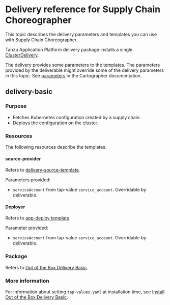 # Delivery reference for Supply Chain Choreographer

This topic describes the delivery parameters and templates you can use with Supply Chain Choreographer.

Tanzu Application Platform delivery package installs a single [ClusterDelivery](https://cartographer.sh/docs/v0.6.0/reference/deliverable/#clusterdelivery).

The delivery provides some parameters to the templates. The parameters provided by the deliverable might
override some of the delivery parameters in this topic.
See [parameters](https://cartographer.sh/docs/v0.6.0/templating/#parameters) in
the Cartographer documentation.

## <a id='delivery-basic'></a> delivery-basic

### <a id='delivery-basic-purpose'></a> Purpose

- Fetches Kubernetes configuration created by a supply chain.
- Deploys the configuration on the cluster.

### <a id='delivery-basic-resources'></a> Resources

The following resources describe the templates.

#### <a id='source-provider'></a> source-provider

Refers to [delivery-source-template](ootb-template-reference.hbs.md#delivery-source).

Parameters provided:

- `serviceAccount` from tap-value `service_account`. Overridable by deliverable.

#### <a id='deployer'></a> Deployer

Refers to [app-deploy template](ootb-template-reference.hbs.md#app-deploy).

Parameter provided:

- `serviceAccount` from tap-value `service_account`. Overridable by deliverable.

### <a id='package'></a> Package

Refers to [Out of the Box Delivery Basic](ootb-delivery-basic.hbs.md).

### <a id='more-info'></a> More information

For information about setting `tap-values.yaml` at installation time, see [Install Out of the Box Delivery Basic](install-ootb-delivery-basic.hbs.md).
